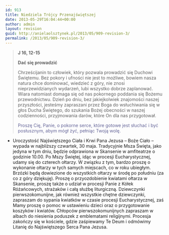 ```yaml
---
id: 913
title: Niedziela Trójcy Przenajświętszej
date: 2013-05-29T16:04:44+00:00
author: admin
layout: revision
guid: http://anielaolsztynek.pl/2013/05/909-revision-3/
permalink: /2013/05/909-revision-3/
---
```

> **J 16, 12-15**
> 
> **Dać się prowadzić**
> 
> Chrześcijanin to człowiek, który pozwala prowadzić się Duchowi Świętemu. Bez pokory i ufności nie jest to możliwe, bowiem nasza natura chce dominować, wiedzieć z góry, nie znosi nieprzewidzianych wydarzeń, lubi wszystko dobrze zaplanować. Wiara natomiast domaga się od nas pokornego poddania się Bożemu przewodnictwu. Dzień po dniu, bez jakiejkolwiek znajomości naszej przyszłości, jesteśmy zapraszani przez Boga do wsłuchiwania się w głos Ducha Świętego, do szukania Bożej obecności w naszej codzienności, przyjmowania darów, które On dla nas przygotował.
> 
> <span style="color: #666699;">Proszę Cię, Panie, o pokorne serce, które gotowe jest słuchać i być posłusznym, abym mógł żyć, pełniąc Twoją wolę.</span>

  * Uroczystość Najświętszego Ciała i Krwi Pana Jezusa &#8211; Boże Ciało &#8211; wypada w najbliższy czwartek, 30 maja. Tradycyjnie Msza Święta, jako jedyna w tym dniu, będzie odprawiona w Skansenie w amfiteatrze o godzinie 10.00. Po Mszy Świętej, idąc w procesji Eucharystycznej, udamy się do czterech ołtarzy. W związku z tym, bardzo proszę o wykonanie ołtarzy w tych samych miejscach, co w roku ubiegłym. Brzózki będą dowiezione do wszystkich ołtarzy w środę po południu (za co z góry dziękuję). Proszę o przyozdobienie kwiatami ołtarza w Skansenie, proszę także o udział w procesji Panie z Kółek Różańcowych, strażaków i całą służbę liturgiczną. Dziewczynki pierwszokomunijne, jak również wszystkie chętne dziewczynki, zapraszam do sypania kwiatków w czasie procesji Eucharystycznej, zaś Mamy proszę o pomoc w ustawieniu dzieci oraz o przygotowanie koszyków i kwiatów. Chłopców pierwszokomunijnych zapraszam w albach do niesienia poduszek z emblematami religijnymi. Procesja zakończy się w kościele, gdzie zaśpiewamy Te Deum i odmówimy Litanię do Najświętszego Serca Pana Jezusa.